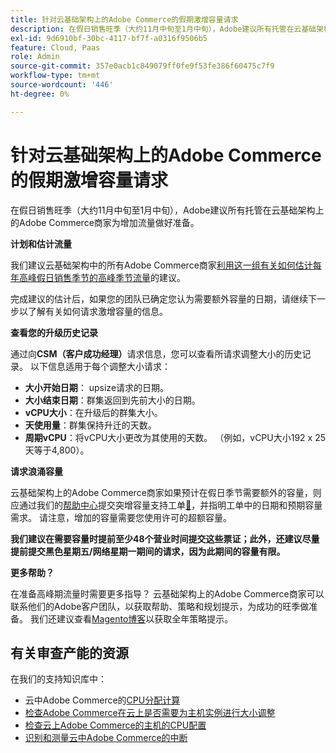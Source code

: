 ```yaml
---
title: 针对云基础架构上的Adobe Commerce的假期激增容量请求
description: 在假日销售旺季（大约11月中旬至1月中旬），Adobe建议所有托管在云基础架构上的Adobe Commerce商家为增加流量做好准备。
exl-id: 9d6910bf-30bc-4117-bf7f-a0316f9506b5
feature: Cloud, Paas
role: Admin
source-git-commit: 357e0acb1c849079ff0fe9f53fe386f60475c7f9
workflow-type: tm+mt
source-wordcount: '446'
ht-degree: 0%

---
```


# 针对云基础架构上的Adobe Commerce的假期激增容量请求

在假日销售旺季（大约11月中旬至1月中旬），Adobe建议所有托管在云基础架构上的Adobe Commerce商家为增加流量做好准备。

**计划和估计流量**

我们建议云基础架构中的所有Adobe Commerce商家[利用这一组有关如何估计每年高峰假日销售季节的高峰季节流量](https://business.adobe.com/blog/how-to/the-5-ps-of-peak-season-performance-a-guide-to-preparing-your-infrastructure-for-high-traffic)的建议。

完成建议的估计后，如果您的团队已确定您认为需要额外容量的日期，请继续下一步以了解有关如何请求激增容量的信息。

**查看您的升级历史记录**

通过向&#x200B;**CSM（客户成功经理）**&#x200B;请求信息，您可以查看所请求调整大小的历史记录。
以下信息适用于每个调整大小请求：

* **大小开始日期**： upsize请求的日期。
* **大小结束日期**：群集返回到先前大小的日期。
* **vCPU大小**：在升级后的群集大小。
* **天使用量**：群集保持升迁的天数。
* **周期vCPU**：将vCPU大小更改为其使用的天数。 （例如，vCPU大小192 x 25天等于4,800）。

**请求浪涌容量**

云基础架构上的Adobe Commerce商家如果预计在假日季节需要额外的容量，则应通过我们的[帮助中心](/help/overview.md)提交突增容量支持工单[&#128279;](https://experienceleague.adobe.com/docs/commerce-knowledge-base/kb/how-to/how-to-request-temporary-magento-upsize.html?lang=zh-Hans)，并指明工单中的日期和预期容量需求。 请注意，增加的容量需要您使用许可的超额容量。

**我们建议在需要容量时提前至少48个营业时间提交这些票证；此外，还建议尽量提前提交黑色星期五/网络星期一期间的请求，因为此期间的容量有限。**


**更多帮助？**

在准备高峰期流量时需要更多指导？ 云基础架构上的Adobe Commerce商家可以联系他们的Adobe客户团队，以获取帮助、策略和规划提示，为成功的旺季做准备。 我们还建议查看[Magento博客](https://magento.com/blog)以获取全年策略提示。

## 有关审查产能的资源

在我们的支持知识库中：

* 云中Adobe Commerce的[CPU分配计算](https://experienceleague.adobe.com/docs/commerce-knowledge-base/kb/how-to/magento-commerce-cloud-cpu-allocation-calculation.html?lang=zh-Hans)
* [检查Adobe Commerce在云上是否需要为主机实例进行大小调整](https://experienceleague.adobe.com/docs/commerce-knowledge-base/kb/how-to/magento-commerce-cloud-check-if-upsize-for-hosts-instances-is-needed.html?lang=zh-Hans)
* [检查云上Adobe Commerce的主机的CPU配置](https://experienceleague.adobe.com/docs/commerce-knowledge-base/kb/how-to/magento-commerce-cloud-check-hosts-cpu-configuration.html?lang=zh-Hans)
* [识别和测量云中Adobe Commerce的中断](https://experienceleague.adobe.com/docs/commerce-knowledge-base/kb/how-to/how-to-identify-outages.html?lang=zh-Hans)
